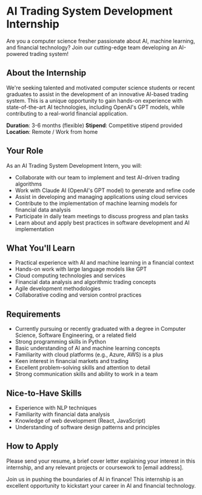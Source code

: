 # AI Trading System Development Internship

Are you a computer science fresher passionate about AI, machine learning, and financial technology? Join our cutting-edge team developing an AI-powered trading system!

## About the Internship

We're seeking talented and motivated computer science students or recent graduates to assist in the development of an innovative AI-based trading system. This is a unique opportunity to gain hands-on experience with state-of-the-art AI technologies, including OpenAI's GPT models, while contributing to a real-world financial application.

**Duration**: 3-6 months (flexible)
**Stipend**: Competitive stipend provided
**Location**: Remote / Work from home

## Your Role

As an AI Trading System Development Intern, you will:

- Collaborate with our team to implement and test AI-driven trading algorithms
- Work with Claude AI (OpenAI's GPT model) to generate and refine code
- Assist in developing and managing applications using cloud services
- Contribute to the implementation of machine learning models for financial data analysis
- Participate in daily team meetings to discuss progress and plan tasks
- Learn about and apply best practices in software development and AI implementation

## What You'll Learn

- Practical experience with AI and machine learning in a financial context
- Hands-on work with large language models like GPT
- Cloud computing technologies and services
- Financial data analysis and algorithmic trading concepts
- Agile development methodologies
- Collaborative coding and version control practices

## Requirements

- Currently pursuing or recently graduated with a degree in Computer Science, Software Engineering, or a related field
- Strong programming skills in Python
- Basic understanding of AI and machine learning concepts
- Familiarity with cloud platforms (e.g., Azure, AWS) is a plus
- Keen interest in financial markets and trading
- Excellent problem-solving skills and attention to detail
- Strong communication skills and ability to work in a team

## Nice-to-Have Skills

- Experience with NLP techniques
- Familiarity with financial data analysis
- Knowledge of web development (React, JavaScript)
- Understanding of software design patterns and principles

## How to Apply

Please send your resume, a brief cover letter explaining your interest in this internship, and any relevant projects or coursework to [email address].

Join us in pushing the boundaries of AI in finance! This internship is an excellent opportunity to kickstart your career in AI and financial technology.

